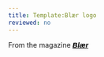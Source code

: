 ```yaml
---
title: Template:Blær logo
reviewed: no
---
```

<vocabulary>
</vocabulary>
<html>From the magazine <a href="http://blaer.is/" style="color: black;font-family:sans-serif;font-weight: bold;"><i>Blær</i></a></html>


